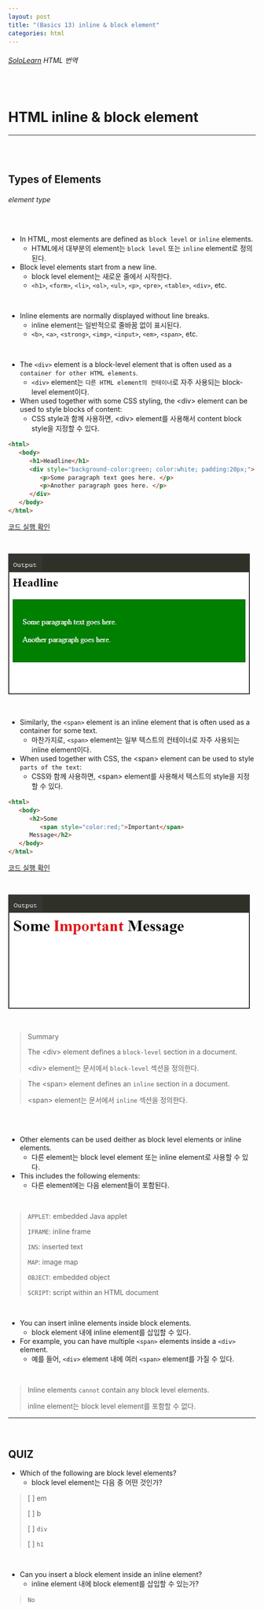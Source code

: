 ```yaml
---
layout: post
title: "(Basics 13) inline & block element"
categories: html
---
```


###### [SoloLearn](https://www.sololearn.com/) HTML 번역

<br>

# HTML inline & block element

------

<br>

<br>

## Types of Elements

###### element type

<br>

- In HTML, most elements are defined as `block level` or `inline` elements.
  - HTML에서 대부분의 element는 `block level` 또는 `inline` element로 정의된다.
- Block level elements start from a new line.
  - block level element는 새로운 줄에서 시작한다.
  - `<h1>`, `<form>`, `<li>`, `<ol>`, `<ul>`, `<p>`, `<pre>`, `<table>`, `<div>`, etc.

<br>

- Inline elements are normally displayed without line breaks.
  - inline element는 일반적으로 줄바꿈 없이 표시된다.
  - `<b>`, `<a>`, `<strong>`, `<img>`, `<input>`, `<em>`, `<span>`, etc.

<br>

- The `<div>` element is a block-level element that is often used as a `container for other HTML elements`.
  - `<div>` element는 `다른 HTML element의 컨테이너`로 자주 사용되는 block-level element이다.
- When used together with some CSS styling, the \<div> element can be used to style blocks of content:
  - CSS style과 함께 사용하면, \<div> element를 사용해서 content block style을 지정할 수 있다.

```html
<html>
   <body>
      <h1>Headline</h1>
      <div style="background-color:green; color:white; padding:20px;">
         <p>Some paragraph text goes here. </p>
         <p>Another paragraph goes here. </p>
      </div>
   </body>
</html>
```

[코드 실행 확인](https://code.sololearn.com/803/#html)

<br>

![img](/assets/img/html-sololearn-basics-13-01.png)

<br>

- Similarly, the `<span>` element is an inline element that is often used as a container for some text.
  - 마찬가지로, `<span>` element는 일부 텍스트의 컨테이너로 자주 사용되는 inline element이다.
- When used together with CSS, the \<span> element can be used to style `parts of the text`:
  - CSS와 함께 사용하면, \<span> element를 사용해서 텍스트의 style을 지정할 수 있다.

```html
<html>
   <body>
      <h2>Some
         <span style="color:red;">Important</span>
      Message</h2>
   </body>
</html>
```

[코드 실행 확인](https://code.sololearn.com/804/#html)

<br>

![img](/assets/img/html-sololearn-basics-13-02.png)

<br>

> Summary
>
> The \<div> element defines a `block-level` section in a document.
>
> \<div> element는 문서에서 `block-level` 섹션을 정의한다.

> The \<span> element defines an `inline` section in a document.
>
> \<span> element는 문서에서 `inline` 섹션을 정의한다.

<br>

<br>

- Other elements can be used deither as block level elements or inline elements.
  - 다른 element는 block level element 또는 inline element로 사용할 수 있다.
- This includes the following elements:
  - 다른 element에는 다음 element들이 포함된다.

<br>

> `APPLET`: embedded Java applet
>
> `IFRAME`: inline frame
>
> `INS`: inserted text
>
> `MAP`: image map
>
> `OBJECT`: embedded object
>
> `SCRIPT`: script within an HTML document

<br>

- You can insert inline elements inside block elements.
  - block element 내에 inline element를 삽입할 수 있다.
- For example, you can have multiple `<span>` elements inside a `<div>` element.
  - 예를 들어, `<div>` element 내에 여러 `<span>` element를 가질 수 있다.

<br>

> Inline elements `cannot` contain any block level elements.
>
> inline element는 block level element를 포함할 수 없다.

------

<br>

## QUIZ

- Which of the following are block level elements?
  - block level element는 다음 중 어떤 것인가?

> [ ] em
>
> [ ] b
>
> [ ] `div`
>
> [ ] `h1`

<br>

- Can you insert a block element inside an inline element?
  - inline element 내에 block element를 삽입할 수 있는가?

> `No`

<br>